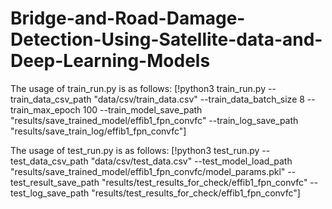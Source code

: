 # Bridge-and-Road-Damage-Detection-Using-Satellite-data-and-Deep-Learning-Models

The usage of train_run.py is as follows:
[!python3 train_run.py --train_data_csv_path "data/csv/train_data.csv" --train_data_batch_size 8 --train_max_epoch 100 --train_model_save_path "results/save_trained_model/effib1_fpn_convfc" --train_log_save_path "results/save_train_log/effib1_fpn_convfc"]

The usage of test_run.py is as follows:
[!python3 test_run.py --test_data_csv_path "data/csv/test_data.csv" --test_model_load_path "results/save_trained_model/effib1_fpn_convfc/model_params.pkl" --test_result_save_path "results/test_results_for_check/effib1_fpn_convfc" --test_log_save_path "results/test_results_for_check/effib1_fpn_convfc"]
